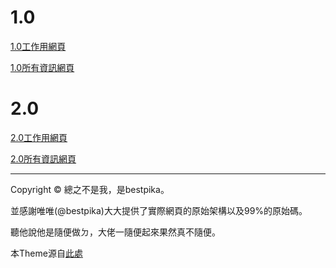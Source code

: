 #

# 1.0
[1.0工作用網頁](./defaultwork.html)

[1.0所有資訊網頁](./allno.html)

# 2.0
[2.0工作用網頁](./2point0.html)

[2.0所有資訊網頁](./2point0allno.html)

* * *
Copyright © 總之不是我，是bestpika。

並感謝唯唯(@bestpika)大大提供了實際網頁的原始架構以及99%的原始碼。

聽他說他是隨便做ㄉ，大佬一隨便起來果然真不隨便。

本Theme源自[此處](https://github.com/pages-themes/hacker)
